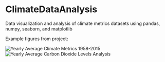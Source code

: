# ClimateDataAnalysis
Data visualization and analysis of climate metrics datasets using pandas, numpy, seaborn, and matplotlib


Example figures from project:

![Yearly Average Climate Metrics 1958-2015](https://github.com/user-attachments/assets/5043a224-c39a-4900-bd2d-0d8b1e3373a8)
![Yearly Average Carbon Dioxide Levels Analysis](https://github.com/user-attachments/assets/b6c1e898-c6a0-4076-991b-c282d5a273bb)
